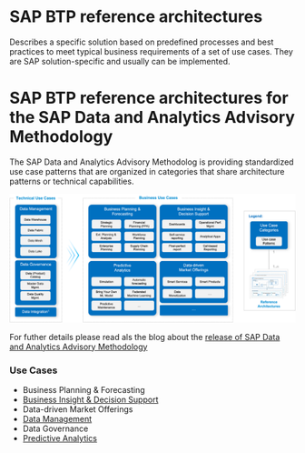 # SAP BTP reference architectures

Describes a specific solution based on predefined processes and best practices to meet typical business requirements of a set of use cases. They are SAP solution-specific and usually can be implemented.

# SAP BTP reference architectures for the SAP Data and Analytics Advisory Methodology

The SAP Data and Analytics Advisory Methodolog is providing standardized use case patterns that are organized in categories that share architecture patterns or technical capabilities.

![](/data-analytics/images/use_cases.png)

For futher details please read als the blog about the [release of SAP Data and Analytics Advisory Methodology](https://blogs.sap.com/2023/03/15/release-of-sap-data-and-analytics-advisory-methodology/)

### Use Cases

- Business Planning & Forecasting
- [Business Insight & Decision Support](business-insight-and-decision-support/README.md)
- Data-driven Market Offerings
- [Data Management](data-management/README.md)
- Data Governance
- [Predictive Analytics](predictive-analytics/README.md)